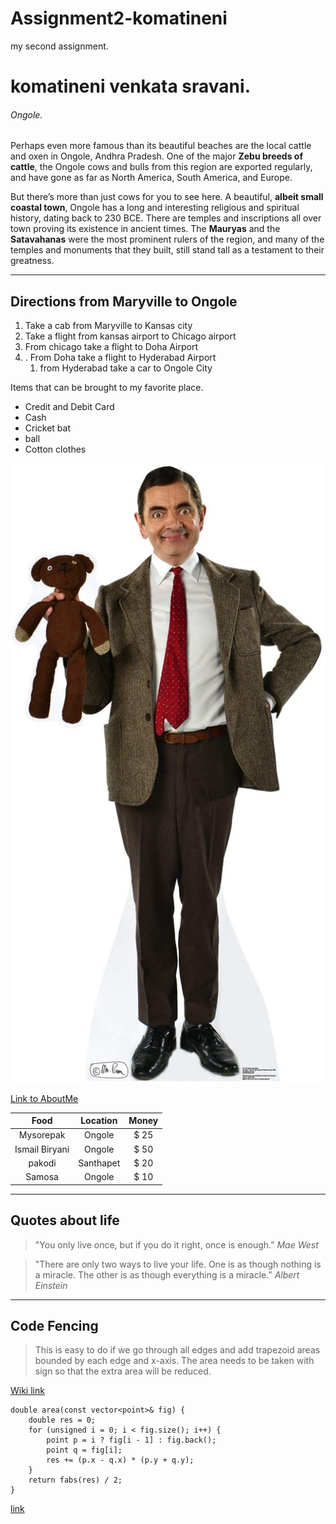 # Assignment2-komatineni
my second assignment.
# komatineni venkata sravani.
###### Ongole.

 Perhaps even more famous than its beautiful beaches are the local cattle and oxen in Ongole, Andhra Pradesh. One of the major **Zebu breeds of cattle**, the Ongole cows and bulls from this region are exported regularly, and have gone as far as North America, South America, and Europe.

But there’s more than just cows for you to see here. A beautiful, **albeit small coastal town**, Ongole has a long and interesting religious and spiritual history, dating back to 230 BCE. There are temples and inscriptions all over town proving its existence in ancient times. The **Mauryas** and the **Satavahanas** were the most prominent rulers of the region, and many of the temples and monuments that they built, still stand tall as a testament to their greatness.
    

***

## Directions from Maryville to Ongole
 
 1. Take a cab from Maryville to Kansas city
 2. Take a flight from kansas airport to Chicago airport
 3. From chicago take a flight to Doha Airport
 4. . From Doha take a flight to Hyderabad Airport
    1. from Hyderabad take a car to Ongole City

Items that can be brought to my favorite place.

- Credit and Debit Card
- Cash
- Cricket bat
- ball
- Cotton clothes

![MyImage](images/mrbean.jpg)

[Link to AboutMe](https://github.com/komatinenivs/Assignment2-komatineni/blob/6a98963ff6726b436f1467592a6fe622e0abcb8f/AboutMe.md)


| Food | Location | Money |
|:----:| :---: | :---:|
| Mysorepak| Ongole | $ 25 |
| Ismail Biryani | Ongole| $ 50 |
| pakodi | Santhapet| $ 20 |
| Samosa| Ongole| $ 10 |

***

## Quotes about life

>"You only live once, but if you do it right, once is enough.”  *Mae West*

>"There are only two ways to live your life. One is as though nothing is a miracle. The other is as though everything is a miracle.”  *Albert Einstein*

***

## Code Fencing

>This is easy to do if we go through all edges and add trapezoid areas bounded by each edge and x-axis. The area needs to be taken with sign so that the extra area will be reduced. 

[ Wiki link](https://www.wikihow.com/Calculate-the-Area-of-a-Polygon#:~:text=To%20find%20the%20area%20of%20a%20regular%20polygon%2C%20all%20you,is%20perpendicular%20to%20that%20side)

    double area(const vector<point>& fig) {  
        double res = 0;  
        for (unsigned i = 0; i < fig.size(); i++) {  
            point p = i ? fig[i - 1] : fig.back();  
            point q = fig[i];  
            res += (p.x - q.x) * (p.y + q.y);  
        }  
        return fabs(res) / 2;  
    }  

[link](https://cp-algorithms.com/geometry/area-of-simple-polygon.html)



